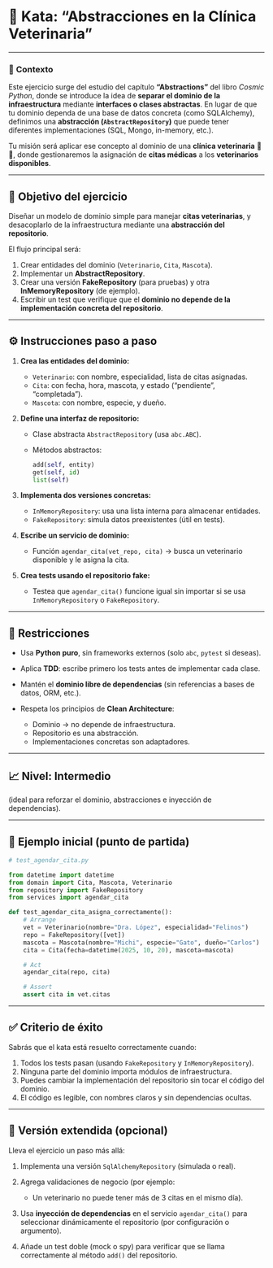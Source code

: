 # 🧩 **Kata: “Abstracciones en la Clínica Veterinaria”**

---

### 🧠 **Contexto**

Este ejercicio surge del estudio del capítulo **“Abstractions”** del libro *Cosmic Python*, donde se introduce la idea de **separar el dominio de la infraestructura** mediante **interfaces o clases abstractas**.
En lugar de que tu dominio dependa de una base de datos concreta (como SQLAlchemy), definimos una **abstracción (`AbstractRepository`)** que puede tener diferentes implementaciones (SQL, Mongo, in-memory, etc.).

Tu misión será aplicar ese concepto al dominio de una **clínica veterinaria** 🐶🐱, donde gestionaremos la asignación de **citas médicas** a los **veterinarios disponibles**.

---

## 🎯 **Objetivo del ejercicio**

Diseñar un modelo de dominio simple para manejar **citas veterinarias**, y desacoplarlo de la infraestructura mediante una **abstracción del repositorio**.

El flujo principal será:

1. Crear entidades del dominio (`Veterinario`, `Cita`, `Mascota`).
2. Implementar un **AbstractRepository**.
3. Crear una versión **FakeRepository** (para pruebas) y otra **InMemoryRepository** (de ejemplo).
4. Escribir un test que verifique que el **dominio no depende de la implementación concreta del repositorio**.

---

## ⚙️ **Instrucciones paso a paso**

1. **Crea las entidades del dominio:**

   * `Veterinario`: con nombre, especialidad, lista de citas asignadas.
   * `Cita`: con fecha, hora, mascota, y estado (“pendiente”, “completada”).
   * `Mascota`: con nombre, especie, y dueño.

2. **Define una interfaz de repositorio:**

   * Clase abstracta `AbstractRepository` (usa `abc.ABC`).
   * Métodos abstractos:

     ```python
     add(self, entity)
     get(self, id)
     list(self)
     ```

3. **Implementa dos versiones concretas:**

   * `InMemoryRepository`: usa una lista interna para almacenar entidades.
   * `FakeRepository`: simula datos preexistentes (útil en tests).

4. **Escribe un servicio de dominio:**

   * Función `agendar_cita(vet_repo, cita)`
     → busca un veterinario disponible y le asigna la cita.

5. **Crea tests usando el repositorio fake:**

   * Testea que `agendar_cita()` funcione igual sin importar si se usa `InMemoryRepository` o `FakeRepository`.

---

## 🧩 **Restricciones**

* Usa **Python puro**, sin frameworks externos (solo `abc`, `pytest` si deseas).
* Aplica **TDD**: escribe primero los tests antes de implementar cada clase.
* Mantén el **dominio libre de dependencias** (sin referencias a bases de datos, ORM, etc.).
* Respeta los principios de **Clean Architecture**:

  * Dominio → no depende de infraestructura.
  * Repositorio es una abstracción.
  * Implementaciones concretas son adaptadores.

---

## 📈 **Nivel:** Intermedio

(ideal para reforzar el dominio, abstracciones e inyección de dependencias).

---

## 🧪 **Ejemplo inicial (punto de partida)**

```python
# test_agendar_cita.py

from datetime import datetime
from domain import Cita, Mascota, Veterinario
from repository import FakeRepository
from services import agendar_cita

def test_agendar_cita_asigna_correctamente():
    # Arrange
    vet = Veterinario(nombre="Dra. López", especialidad="Felinos")
    repo = FakeRepository([vet])
    mascota = Mascota(nombre="Michi", especie="Gato", dueño="Carlos")
    cita = Cita(fecha=datetime(2025, 10, 20), mascota=mascota)

    # Act
    agendar_cita(repo, cita)

    # Assert
    assert cita in vet.citas
```

---

## ✅ **Criterio de éxito**

Sabrás que el kata está resuelto correctamente cuando:

1. Todos los tests pasan (usando `FakeRepository` y `InMemoryRepository`).
2. Ninguna parte del dominio importa módulos de infraestructura.
3. Puedes cambiar la implementación del repositorio sin tocar el código del dominio.
4. El código es legible, con nombres claros y sin dependencias ocultas.

---

## 🚀 **Versión extendida (opcional)**

Lleva el ejercicio un paso más allá:

1. Implementa una versión `SqlAlchemyRepository` (simulada o real).
2. Agrega validaciones de negocio (por ejemplo:

   * Un veterinario no puede tener más de 3 citas en el mismo día).
3. Usa **inyección de dependencias** en el servicio `agendar_cita()` para seleccionar dinámicamente el repositorio (por configuración o argumento).
4. Añade un test doble (mock o spy) para verificar que se llama correctamente al método `add()` del repositorio.